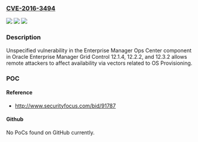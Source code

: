 ### [CVE-2016-3494](https://cve.mitre.org/cgi-bin/cvename.cgi?name=CVE-2016-3494)
![](https://img.shields.io/static/v1?label=Product&message=n%2Fa&color=blue)
![](https://img.shields.io/static/v1?label=Version&message=n%2Fa&color=blue)
![](https://img.shields.io/static/v1?label=Vulnerability&message=n%2Fa&color=brighgreen)

### Description

Unspecified vulnerability in the Enterprise Manager Ops Center component in Oracle Enterprise Manager Grid Control 12.1.4, 12.2.2, and 12.3.2 allows remote attackers to affect availability via vectors related to OS Provisioning.

### POC

#### Reference
- http://www.securityfocus.com/bid/91787

#### Github
No PoCs found on GitHub currently.

